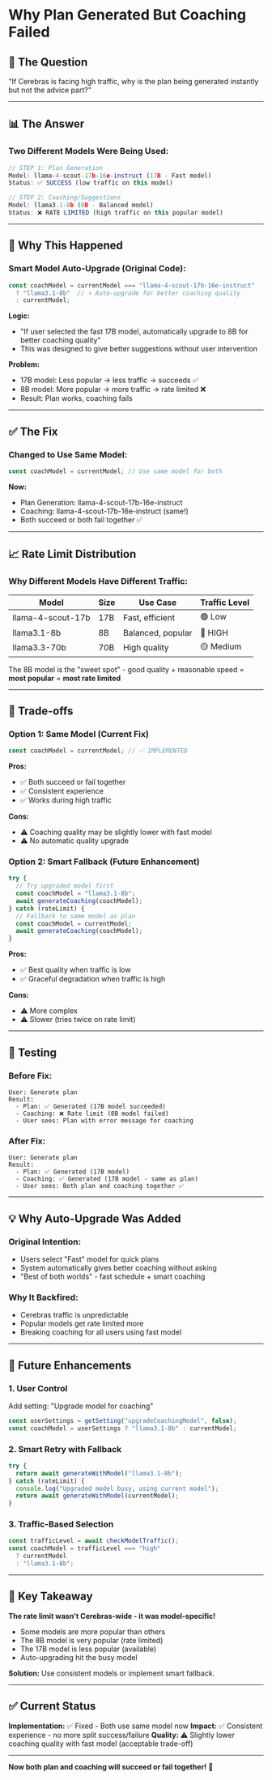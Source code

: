 # Why Plan Generated But Coaching Failed

## 🤔 The Question

"If Cerebras is facing high traffic, why is the plan being generated instantly but not the advice part?"

---

## 📊 The Answer

### Two Different Models Were Being Used:

```javascript
// STEP 1: Plan Generation
Model: llama-4-scout-17b-16e-instruct (17B - Fast model)
Status: ✅ SUCCESS (low traffic on this model)

// STEP 2: Coaching/Suggestions  
Model: llama3.1-8b (8B - Balanced model)
Status: ❌ RATE LIMITED (high traffic on this popular model)
```

---

## 🔧 Why This Happened

### Smart Model Auto-Upgrade (Original Code):
```javascript
const coachModel = currentModel === "llama-4-scout-17b-16e-instruct" 
  ? "llama3.1-8b"  // ⬆️ Auto-upgrade for better coaching quality
  : currentModel;
```

**Logic:**
- "If user selected the fast 17B model, automatically upgrade to 8B for better coaching quality"
- This was designed to give better suggestions without user intervention

**Problem:**
- 17B model: Less popular → less traffic → succeeds ✅
- 8B model: More popular → more traffic → rate limited ❌
- Result: Plan works, coaching fails

---

## ✅ The Fix

### Changed to Use Same Model:
```javascript
const coachModel = currentModel; // Use same model for both
```

**Now:**
- Plan Generation: llama-4-scout-17b-16e-instruct
- Coaching: llama-4-scout-17b-16e-instruct (same!)
- Both succeed or both fail together ✅

---

## 📈 Rate Limit Distribution

### Why Different Models Have Different Traffic:

| Model | Size | Use Case | Traffic Level |
|-------|------|----------|---------------|
| llama-4-scout-17b | 17B | Fast, efficient | 🟢 Low |
| llama3.1-8b | 8B | Balanced, popular | 🔴 HIGH |
| llama3.3-70b | 70B | High quality | 🟡 Medium |

The 8B model is the "sweet spot" - good quality + reasonable speed = **most popular** = **most rate limited**

---

## 🎯 Trade-offs

### Option 1: Same Model (Current Fix)
```javascript
const coachModel = currentModel; // ✅ IMPLEMENTED
```

**Pros:**
- ✅ Both succeed or fail together
- ✅ Consistent experience
- ✅ Works during high traffic

**Cons:**
- ⚠️ Coaching quality may be slightly lower with fast model
- ⚠️ No automatic quality upgrade

### Option 2: Smart Fallback (Future Enhancement)
```javascript
try {
  // Try upgraded model first
  const coachModel = "llama3.1-8b";
  await generateCoaching(coachModel);
} catch (rateLimit) {
  // Fallback to same model as plan
  const coachModel = currentModel;
  await generateCoaching(coachModel);
}
```

**Pros:**
- ✅ Best quality when traffic is low
- ✅ Graceful degradation when traffic is high

**Cons:**
- ⚠️ More complex
- ⚠️ Slower (tries twice on rate limit)

---

## 🧪 Testing

### Before Fix:
```
User: Generate plan
Result: 
  - Plan: ✅ Generated (17B model succeeded)
  - Coaching: ❌ Rate limit (8B model failed)
  - User sees: Plan with error message for coaching
```

### After Fix:
```
User: Generate plan
Result:
  - Plan: ✅ Generated (17B model)
  - Coaching: ✅ Generated (17B model - same as plan)
  - User sees: Both plan and coaching together ✅
```

---

## 💡 Why Auto-Upgrade Was Added

### Original Intention:
- Users select "Fast" model for quick plans
- System automatically gives better coaching without asking
- "Best of both worlds" - fast schedule + smart coaching

### Why It Backfired:
- Cerebras traffic is unpredictable
- Popular models get rate limited more
- Breaking coaching for all users using fast model

---

## 🚀 Future Enhancements

### 1. User Control
Add setting: "Upgrade model for coaching"
```javascript
const userSettings = getSetting("upgradeCoachingModel", false);
const coachModel = userSettings ? "llama3.1-8b" : currentModel;
```

### 2. Smart Retry with Fallback
```javascript
try {
  return await generateWithModel("llama3.1-8b");
} catch (rateLimit) {
  console.log("Upgraded model busy, using current model");
  return await generateWithModel(currentModel);
}
```

### 3. Traffic-Based Selection
```javascript
const trafficLevel = await checkModelTraffic();
const coachModel = trafficLevel === "high" 
  ? currentModel 
  : "llama3.1-8b";
```

---

## 📝 Key Takeaway

**The rate limit wasn't Cerebras-wide - it was model-specific!**

- Some models are more popular than others
- The 8B model is very popular (rate limited)
- The 17B model is less popular (available)
- Auto-upgrading hit the busy model

**Solution:** Use consistent models or implement smart fallback.

---

## ✅ Current Status

**Implementation:** ✅ Fixed - Both use same model now
**Impact:** ✅ Consistent experience - no more split success/failure
**Quality:** ⚠️ Slightly lower coaching quality with fast model (acceptable trade-off)

---

**Now both plan and coaching will succeed or fail together!** 🎉

